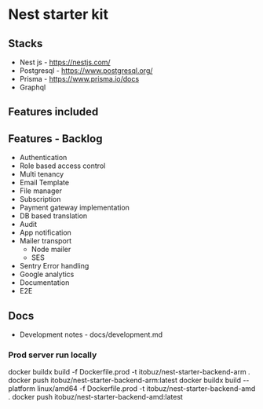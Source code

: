 # Nest starter kit 


## Stacks 
- Nest js - https://nestjs.com/
- Postgresql - https://www.postgresql.org/
- Prisma - https://www.prisma.io/docs
- Graphql 

## Features included 

## Features - Backlog 
- Authentication 
- Role based access control 
- Multi tenancy
- Email Template 
- File manager 
- Subscription 
- Payment gateway implementation 
- DB based translation 
- Audit 
- App notification 
- Mailer transport 
  - Node mailer 
  - SES 
- Sentry Error handling 
- Google analytics 
- Documentation 
- E2E

## Docs 
- Development notes - docs/development.md


### Prod server run locally
docker buildx build -f Dockerfile.prod -t itobuz/nest-starter-backend-arm .
docker push itobuz/nest-starter-backend-arm:latest
docker buildx build --platform linux/amd64 -f Dockerfile.prod -t itobuz/nest-starter-backend-amd .
docker push itobuz/nest-starter-backend-amd:latest
